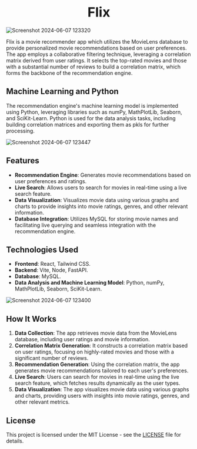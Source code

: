 # <div align="center"><span style="font-size: 36px;">Flix</span></div>

![Screenshot 2024-06-07 123320](https://github.com/arunnats/Flix/assets/118368673/868c46a5-b1a3-42e4-9212-5b7c4047f031)

Flix is a movie recommender app which utilizes the MovieLens database to provide personalized movie recommendations based on user preferences. The app employs a collaborative filtering technique, leveraging a correlation matrix derived from user ratings. It selects the top-rated movies and those with a substantial number of reviews to build a correlation matrix, which forms the backbone of the recommendation engine.

## Machine Learning and Python 

The recommendation engine's machine learning model is implemented using Python, leveraging libraries such as numPy, MathPlotLib, Seaborn, and SciKit-Learn. Python is  used for the data analysis tasks, including building correlation matrices and exporting them as pkls for further processing.

![Screenshot 2024-06-07 123447](https://github.com/arunnats/Flix/assets/118368673/1549f19d-a410-45e7-a3b3-7ebdd0d8abf6)

## Features

- **Recommendation Engine**: Generates movie recommendations based on user preferences and ratings.
- **Live Search**: Allows users to search for movies in real-time using a live search feature.
- **Data Visualization**: Visualizes movie data using various graphs and charts to provide insights into movie ratings, genres, and other relevant information.
- **Database Integration**: Utilizes MySQL for storing movie names and facilitating live querying and seamless integration with the recommendation engine.

## Technologies Used

- **Frontend**: React, Tailwind CSS.
- **Backend**: Vite, Node, FastAPI.
- **Database**: MySQL.
- **Data Analysis and Machine Learning Model**: Python, numPy, MathPlotLib, Seaborn, SciKit-Learn.
  
![Screenshot 2024-06-07 123400](https://github.com/arunnats/Flix/assets/118368673/d9a1d19d-9313-4ed8-8481-e86559b37bf2)

## How It Works

1. **Data Collection**: The app retrieves movie data from the MovieLens database, including user ratings and movie information.
2. **Correlation Matrix Generation**: It constructs a correlation matrix based on user ratings, focusing on highly-rated movies and those with a significant number of reviews.
3. **Recommendation Generation**: Using the correlation matrix, the app generates movie recommendations tailored to each user's preferences.
4. **Live Search**: Users can search for movies in real-time using the live search feature, which fetches results dynamically as the user types.
5. **Data Visualization**: The app visualizes movie data using various graphs and charts, providing users with insights into movie ratings, genres, and other relevant metrics.
   
## License

This project is licensed under the MIT License - see the [LICENSE](LICENSE) file for details.
